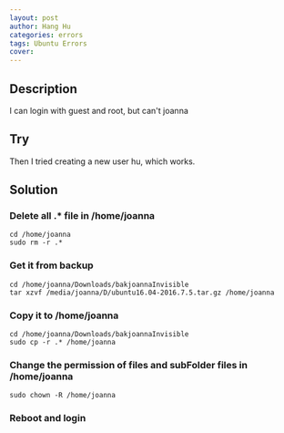 ```yaml
---
layout: post
author: Hang Hu
categories: errors
tags: Ubuntu Errors 
cover: 
---
```

## Description

I can login with guest and root, but can't joanna  

## Try

Then I tried creating a new user hu, which works.  
## Solution

### Delete all .* file in /home/joanna

```
cd /home/joanna
sudo rm -r .*
```

### Get it from backup

```
cd /home/joanna/Downloads/bakjoannaInvisible
tar xzvf /media/joanna/D/ubuntu16.04-2016.7.5.tar.gz /home/joanna
```

### Copy it to /home/joanna

```
cd /home/joanna/Downloads/bakjoannaInvisible
sudo cp -r .* /home/joanna
```

### Change the permission of files and subFolder files in /home/joanna

```
sudo chown -R /home/joanna
```

### Reboot and login
